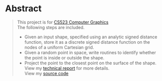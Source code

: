 # Abstract
> This project is for [CS523 Computer Graphics](https://orionquest.github.io/CS523/)  
> The following steps are included.
> - Given an input shape, specified using an analytic signed distance function, store it as a discrete signed distance function on the nodes of a uniform Cartesian grid.   
> - Given a random point in space, write routines to identify whether the point is inside or outside the shape.  
> - Project the point to the closest point on the surface of the shape.  
> View my [technical report](../report.pdf) for more details.  
> View my [source code](https://github.com/SoldierDown/work_space/tree/master/cs523%40rutgers/assignment2/problem1/code)
